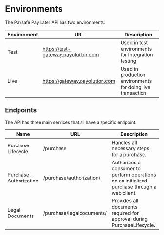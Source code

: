 # Environments

The Paysafe Pay Later API has two environments:

Environment | URL | Description
---------|----------|---------
 Test | https://test-gateway.payolution.com | Used in test environments for integration testing
 Live | https://gateway.payolution.com | Used in production environments for doing live transaction

## Endpoints

The API has three main services that all have a specific endpoint:

Name | URL | Description
---------|----------|---------
 Purchase Lifecycle | /purchase | Handles all necessary steps for a purchase.
 Purchase Authorization | /purchase/authorization/ | Authorizes a consumer to perform operations on an initialized purchase through a web client.
 Legal Documents | /purchase/legaldocuments/ | Provides all documents required for approval during PurchaseLifecycle.

